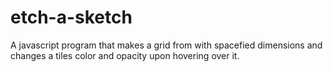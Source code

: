 # etch-a-sketch
A javascript program that makes a grid from with spacefied dimensions and changes a tiles color and opacity upon hovering over it.
